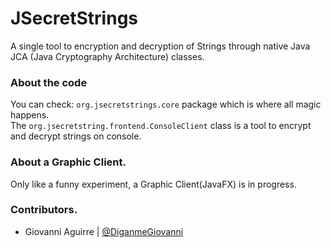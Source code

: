 # JSecretStrings

A single tool to encryption and decryption of Strings through native Java JCA (Java Cryptography Architecture) classes.

### About the code
You can check: ```org.jsecretstrings.core``` package which is where all magic happens.<br/>
The ```org.jsecretstring.frontend.ConsoleClient``` class is a tool to encrypt and decrypt strings on console.

### About a Graphic Client.
Only like a funny experiment, a Graphic Client(JavaFX) is in progress.

### Contributors.

 * Giovanni Aguirre | [@DiganmeGiovanni](http://twitter.com/DiganmeGiovanni)
